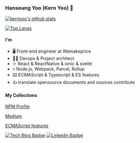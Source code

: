 ### Hanseung Yoo (Kern Yoo) 👋

[![kernyoo's github stats](https://github-readme-stats.vercel.app/api?username=trustyoo86)](https://github.com/anuraghazra/github-readme-stats)

[![Top Langs](https://github-readme-stats.vercel.app/api/top-langs/?username=trustyoo86&layout=compact)](https://github.com/anuraghazra/github-readme-stats)

#### I'm
- 🖥 Front-end engineer at Wemakeprice
- 🙋‍♂️ Devops & Project architect
- ⚛️ React & ReactNative & ionic & svelte
- ⌗ Node.js, Webpack, Parcel, Rollup
- ⌨️ ECMAScript & Typescript & ES features
- 👍 translate opensource documents and sources contribute 


#### My Collections

[NPM Profile](https://www.npmjs.com/~kernyoo)

[Medium](https://medium.com/@trustyoo86)

[ECMAScript features](https://app.gitbook.com/@fe-features/s/es-features)

[![Tech Blog Badge](http://img.shields.io/badge/-Tech%20blog-black?style=flat-square&logo=github&link=https://trustyoo86.github.io/)](https://trustyoo86.github.io/)
[![Linkedin Badge](https://img.shields.io/badge/-LinkedIn-blue?style=flat-square&logo=Linkedin&logoColor=white&link=https://www.linkedin.com/in/hanseung-yoo-b79aa4bb/)](https://www.linkedin.com/in/hanseung-yoo-b79aa4bb/)
<!--
**trustyoo86/trustyoo86** is a ✨ _special_ ✨ repository because its `README.md` (this file) appears on your GitHub profile.

Here are some ideas to get you started:

- 🔭 I’m currently working on ...
- 🌱 I’m currently learning ...
- 👯 I’m looking to collaborate on ...
- 🤔 I’m looking for help with ...
- 💬 Ask me about ...
- 📫 How to reach me: ...
- 😄 Pronouns: ...
- ⚡ Fun fact: ...
-->

